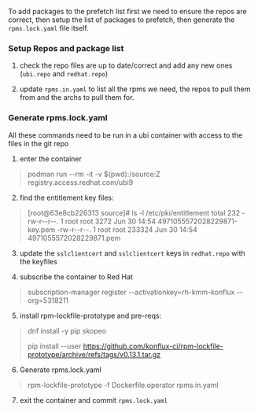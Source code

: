 To add packages to the prefetch list first we need to ensure the repos are correct, then setup the list of packages to prefetch, then generate the `rpms.lock.yaml` file itself.

### Setup Repos and  package list

1. check the repo files are up to date/correct and add any new ones (`ubi.repo` and `redhat.repo`)

2. update `rpms.in.yaml` to list all the rpms we need, the repos to pull them from and the archs to pull them for.


### Generate rpms.lock.yaml

All these commands need to be run in a ubi container with access to the files in the git repo

1. enter the container
>    podman run --rm -it -v $(pwd):/source:Z registry.access.redhat.com/ubi9
2. find the entitlement key files:
>    [root@63e8cb226313 source]#  ls -l /etc/pki/entitlement
>    total 232
>    -rw-r--r--. 1 root root   3272 Jun 30 14:54 4971055572028229871-key.pem
>    -rw-r--r--. 1 root root 233324 Jun 30 14:54 4971055572028229871.pem

3. update the `sslclientcert` and `sslclientcert` keys in  `redhat.repo` with the keyfiles

4. subscribe the container to Red Hat
>    subscription-manager register --activationkey=rh-kmm-konflux  --org=5318211

5. install rpm-lockfile-prototype and pre-reqs:
>    dnf install -y pip skopeo
>
>    pip install --user https://github.com/konflux-ci/rpm-lockfile-prototype/archive/refs/tags/v0.13.1.tar.gz

6. Generate rpms.lock.yaml
>    rpm-lockfile-prototype -f Dockerfile.operator rpms.in.yaml

7. exit the container and commit `rpms.lock.yaml`
